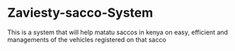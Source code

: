 # Zaviesty-sacco-System
This is a system that will help matatu saccos in kenya on easy, efficient and managements of the vehicles registered on that sacco
